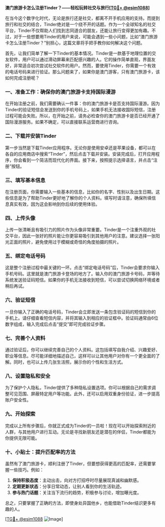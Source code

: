 **澳门旅游卡怎么注册Tinder？——轻松玩转社交与旅行[[TG💪+ @esim1088](https://t.me/s/esim1088)]**

在当今这个数字化时代，无论是旅行还是社交，都离不开手机应用的支持。而提到旅行和社交的结合，Tinder绝对是一个绕不开的话题。作为一个全球知名的社交平台，Tinder不仅帮助人们找到志同道合的朋友，还能让旅行变得更加有趣。不过，对于一些想要用Tinder的用户来说，可能会遇到一些小问题，比如“澳门旅游卡怎么注册Tinder？”别担心，这篇文章将手把手教你如何解决这个问题。

首先，让我们简单了解一下Tinder的基本情况。Tinder是一款基于地理位置的交友软件，用户可以通过滑动屏幕来匹配感兴趣的人。它的操作简单直观，界面友好，非常适合初次尝试社交软件的用户。然而，要使用Tinder，你需要一个有效的电话号码来进行验证。那么问题来了，如果你是澳门游客，只有澳门旅游卡，该如何完成注册呢？

### **一、准备工作：确保你的澳门旅游卡支持国际漫游**

在开始注册之前，我们需要确认一件事：你的澳门旅游卡是否支持国际漫游。因为Tinder的验证短信会发送到你的手机号码上，如果手机无法接收国际短信，注册过程可能会失败。所以，在开始之前，请务必检查你的澳门旅游卡是否已经开通了国际漫游服务。如果不确定，可以直接联系运营商进行咨询。

### **二、下载并安装Tinder**

第一步当然是下载Tinder应用程序。无论你是使用安卓还是苹果设备，都可以在各自的应用商店中搜索“Tinder”，然后点击下载并安装。安装完成后，打开应用程序，你会看到一个简洁而现代化的界面。接下来，按照提示选择语言，并点击“注册”按钮。

### **三、填写基本信息**

在注册页面，你需要输入一些基本的信息，比如你的名字、性别以及出生日期。这些信息是为了帮助Tinder更好地了解你的个人资料。填写时请注意，确保所填信息真实有效，因为这会影响到你后续的使用体验。

### **四、上传头像**

上传一张清晰且有吸引力的照片作为头像非常重要。Tinder是一个注重外观的社交平台，因此一张好的照片能让你更容易吸引到其他用户的注意。建议选择一张阳光正面的照片，避免使用过于模糊或奇怪的角度拍摄的照片。

### **五、绑定电话号码**

这是整个注册过程中最关键的一环。点击“绑定电话号码”后，Tinder会要求你输入手机号码。这里就是澳门旅游卡登场的地方了。输入你的澳门旅游卡号码，并等待系统发送验证码短信。如果你的手机无法接收到短信，可以尝试切换网络环境或者稍后再试。

### **六、验证短信**

一旦你输入了正确的电话号码，Tinder会立即发送一条包含验证码的短信到你的手机上。请仔细查看短信内容，并将其输入到相应的验证框中。验证码通常由6位数字组成，输入完成后点击“提交”即可完成验证步骤。

### **七、完善个人资料**

通过验证后，你可以继续完善自己的个人资料。这包括填写自我介绍、兴趣爱好、职业等信息。尽可能详细地描述自己，这样可以让其他用户对你有一个更全面的了解。同时，也可以上传几张生活照，展示你的个性和生活方式。

### **八、设置隐私和安全**

为了保护个人隐私，Tinder提供了多种隐私设置选项。你可以根据自己的需求调整可见范围、屏蔽特定用户等功能。此外，还可以启用双重身份验证，进一步提高账户安全性。

### **九、开始探索**

完成以上所有步骤后，你就正式成为Tinder的一员啦！现在可以开始探索附近的人群，与其他用户进行互动。无论是寻找新朋友还是潜在的伴侣，Tinder都能为你提供无限可能。

### **十、小贴士：提升匹配率的方法**

虽然有了澳门旅游卡，顺利注册了Tinder，但要想获得更高的匹配率，还需要掌握一些技巧。例如：

1. **保持积极态度**：主动出击，向对方打招呼时尽量展现真诚和幽默感。
2. **定期更新状态**：分享日常动态，让别人看到你的生活轨迹。
3. **参与热门话题**：关注当下流行的趋势，积极参与讨论，增加曝光度。

总之，只要掌握了正确的方法，即使身处异国他乡，也能借助Tinder结识更多有趣的人。

[[TG💪+ @esim1088](https://t.me/s/esim1088) ![Image](https://i.postimg.cc/4NQfJmqS/Snipaste-2025-05-13-00-14-12.png)]